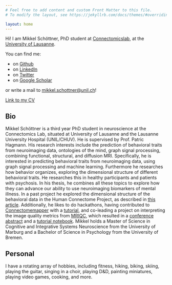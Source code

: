 ```yaml
---
# Feel free to add content and custom Front Matter to this file.
# To modify the layout, see https://jekyllrb.com/docs/themes/#overriding-theme-defaults

layout: home
---
```


Hi! I am Mikkel Schöttner, PhD student at [Connectomicslab](https://wp.unil.ch/connectomics/), at the [University of Lausanne](https://www.unil.ch/index.html).

You can find me:
- on [Github](https://github.com/mschoettner)
- on [LinkedIn](https://www.linkedin.com/in/mikkel-schoettner/)
- on [Twitter](https://twitter.com/mikkelschoett)
- on [Google Scholar](https://scholar.google.com/citations?user=XQbbbysAAAAJ&hl=de)

or write a mail to mikkel.schottner@unil.ch!

[Link to my CV](https://drive.google.com/file/d/12XFJ7mTA7GXm4ha0kBGmsaxsjDEfClUR/view?usp=drive_link)

## Bio

Mikkel Schöttner is a third year PhD student in neuroscience at the Connectomics Lab, situated at University of Lausanne and the Lausanne University Hospital (UNIL/CHUV). He is supervised by Prof. Patric Hagmann. His research interests include the prediction of behavioral traits from neuroimaging data, ontologies of the mind, graph signal processing, combining functional, structural, and diffusion MRI. Specifically, he is interested in predicting behavioral traits from neuroimaging data, using graph signal processing and machine learning. Furthermore he researches how behavior organizes, exploring the dimensional structure of different behavioral traits. He researches this in healthy participants and patients with psychosis. In his thesis, he combines all these topics to explore how they can advance our ability to use neuroimaging biomarkers of mental illness. In a past project he explored the dimensional structure of the behavioral data in the Human Connectome Project, as described in [this article](). Additionally, he likes to do hackathons, having contributed to [Connectomemapper](https://connectome-mapper-3.readthedocs.io/en/latest/) with a [tutorial](https://connectome-mapper-3.readthedocs.io/en/latest/notebooks/analysis_tutorial.html), and co-leading a project on interpreting the image quality metrics from [MRIQC](https://mriqc.readthedocs.io/en/latest/), which resulted in a [conference abstract](https://osf.io/7vqzr) and a [tutorial notebook](https://www.nipreps.org/qc-book/auto-qc/iqms_interpretability.html). Mikkel holds a Master of Science in Cognitive and Integrative Systems Neuroscience from the University of Marburg and a Bachelor of Science in Psychology from the University of Bremen.

## Personal

I have a rotating array of hobbies, including fitness, hiking, biking, skiing, playing the guitar, singing in a choir, playing D&D, painting miniatures, playing video games, cooking, and more.